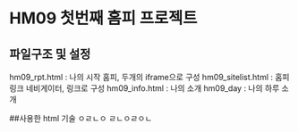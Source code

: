 # HM09 첫번째 홈피 프로젝트

## 파일구조 및 설정
  hm09_rpt.html : 나의 시작 홈피, 두개의  iframe으로 구성
  hm09_sitelist.html : 홈피 링크 네비게이터, 링크로 구성
    hm09_info.html : 나의 소개
    hm09_day : 나의 하루 소개
    
##사용한 html 기술
  ㅇㄹㄴㅇ
  ㄹㄴㅇㄹㅇㄴ
